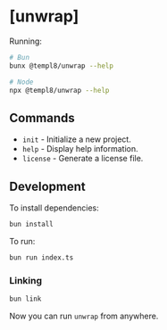 # \[unwrap]

Running:

```bash
# Bun
bunx @templ8/unwrap --help

# Node
npx @templ8/unwrap --help
```

## Commands

- `init` - Initialize a new project.
- `help` - Display help information.
- `license` - Generate a license file.

## Development

To install dependencies:

```bash
bun install
```

To run:

```bash
bun run index.ts
```

### Linking

```bash
bun link
```

Now you can run `unwrap` from anywhere.
